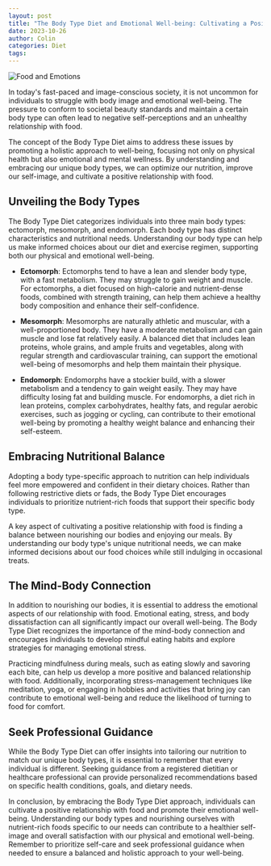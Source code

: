 ```yaml
---
layout: post
title: "The Body Type Diet and Emotional Well-being: Cultivating a Positive Relationship with Food"
date: 2023-10-26
author: Colin
categories: Diet
tags: 
---
```


![Food and Emotions](https://source.unsplash.com/1600x900/?food,emotions)

In today's fast-paced and image-conscious society, it is not uncommon for individuals to struggle with body image and emotional well-being. The pressure to conform to societal beauty standards and maintain a certain body type can often lead to negative self-perceptions and an unhealthy relationship with food.

The concept of the Body Type Diet aims to address these issues by promoting a holistic approach to well-being, focusing not only on physical health but also emotional and mental wellness. By understanding and embracing our unique body types, we can optimize our nutrition, improve our self-image, and cultivate a positive relationship with food.

## Unveiling the Body Types

The Body Type Diet categorizes individuals into three main body types: ectomorph, mesomorph, and endomorph. Each body type has distinct characteristics and nutritional needs. Understanding our body type can help us make informed choices about our diet and exercise regimen, supporting both our physical and emotional well-being.

- **Ectomorph**: Ectomorphs tend to have a lean and slender body type, with a fast metabolism. They may struggle to gain weight and muscle. For ectomorphs, a diet focused on high-calorie and nutrient-dense foods, combined with strength training, can help them achieve a healthy body composition and enhance their self-confidence.

- **Mesomorph**: Mesomorphs are naturally athletic and muscular, with a well-proportioned body. They have a moderate metabolism and can gain muscle and lose fat relatively easily. A balanced diet that includes lean proteins, whole grains, and ample fruits and vegetables, along with regular strength and cardiovascular training, can support the emotional well-being of mesomorphs and help them maintain their physique.

- **Endomorph**: Endomorphs have a stockier build, with a slower metabolism and a tendency to gain weight easily. They may have difficulty losing fat and building muscle. For endomorphs, a diet rich in lean proteins, complex carbohydrates, healthy fats, and regular aerobic exercises, such as jogging or cycling, can contribute to their emotional well-being by promoting a healthy weight balance and enhancing their self-esteem.

## Embracing Nutritional Balance

Adopting a body type-specific approach to nutrition can help individuals feel more empowered and confident in their dietary choices. Rather than following restrictive diets or fads, the Body Type Diet encourages individuals to prioritize nutrient-rich foods that support their specific body type.

A key aspect of cultivating a positive relationship with food is finding a balance between nourishing our bodies and enjoying our meals. By understanding our body type's unique nutritional needs, we can make informed decisions about our food choices while still indulging in occasional treats.

## The Mind-Body Connection

In addition to nourishing our bodies, it is essential to address the emotional aspects of our relationship with food. Emotional eating, stress, and body dissatisfaction can all significantly impact our overall well-being. The Body Type Diet recognizes the importance of the mind-body connection and encourages individuals to develop mindful eating habits and explore strategies for managing emotional stress.

Practicing mindfulness during meals, such as eating slowly and savoring each bite, can help us develop a more positive and balanced relationship with food. Additionally, incorporating stress-management techniques like meditation, yoga, or engaging in hobbies and activities that bring joy can contribute to emotional well-being and reduce the likelihood of turning to food for comfort.

## Seek Professional Guidance

While the Body Type Diet can offer insights into tailoring our nutrition to match our unique body types, it is essential to remember that every individual is different. Seeking guidance from a registered dietitian or healthcare professional can provide personalized recommendations based on specific health conditions, goals, and dietary needs.

In conclusion, by embracing the Body Type Diet approach, individuals can cultivate a positive relationship with food and promote their emotional well-being. Understanding our body types and nourishing ourselves with nutrient-rich foods specific to our needs can contribute to a healthier self-image and overall satisfaction with our physical and emotional well-being. Remember to prioritize self-care and seek professional guidance when needed to ensure a balanced and holistic approach to your well-being.